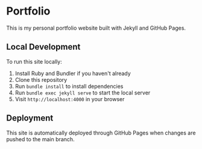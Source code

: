 

# Portfolio

This is my personal portfolio website built with Jekyll and GitHub Pages.

## Local Development

To run this site locally:

1. Install Ruby and Bundler if you haven't already
2. Clone this repository
3. Run `bundle install` to install dependencies
4. Run `bundle exec jekyll serve` to start the local server
5. Visit `http://localhost:4000` in your browser

## Deployment

This site is automatically deployed through GitHub Pages when changes are pushed to the main branch.

